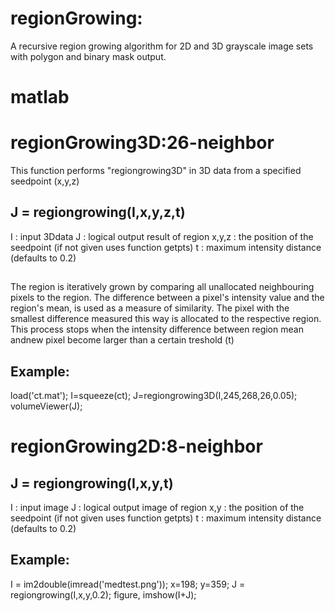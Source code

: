 # regionGrowing:
A recursive region growing algorithm for 2D and 3D grayscale image sets with polygon and binary mask output. 
# matlab
# regionGrowing3D:26-neighbor
This function performs "regiongrowing3D" in 3D data from a specified seedpoint (x,y,z)

## J = regiongrowing(I,x,y,z,t) 
I : input 3Ddata 
J : logical output result of region
x,y,z : the position of the seedpoint (if not given uses function getpts)
t : maximum intensity distance (defaults to 0.2)

##
The region is iteratively grown by comparing all unallocated neighbouring pixels to the region. The difference between a pixel's intensity value and the region's mean, is used as a measure of similarity. The pixel with the smallest difference measured this way is allocated to the respective region. This process stops when the intensity difference between region mean andnew pixel become larger than a certain treshold (t)

## Example:
load('ct.mat');
I=squeeze(ct);
J=regiongrowing3D(I,245,268,26,0.05);
volumeViewer(J);

# regionGrowing2D:8-neighbor

## J = regiongrowing(I,x,y,t) 
I : input image 
J : logical output image of region
x,y : the position of the seedpoint (if not given uses function getpts)
t : maximum intensity distance (defaults to 0.2)

## Example:
I = im2double(imread('medtest.png'));
x=198; y=359;
J = regiongrowing(I,x,y,0.2); 
figure, imshow(I+J);


